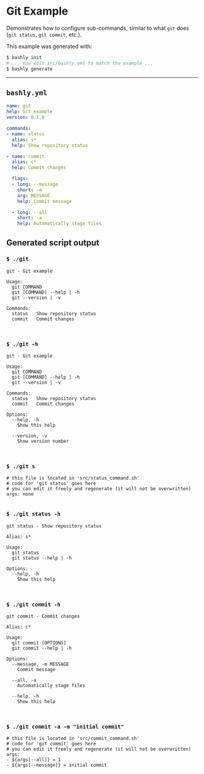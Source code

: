 # Git Example

Demonstrates how to configure sub-commands, similar to what `git` does
(`git status`, `git commit`, etc.).

This example was generated with:

```bash
$ bashly init
# ... now edit src/bashly.yml to match the example ...
$ bashly generate
```

-----

## `bashly.yml`

```yaml
name: git
help: Git example
version: 0.1.0

commands:
- name: status
  alias: s*
  help: Show repository status

- name: commit
  alias: c*
  help: Commit changes

  flags:
  - long: --message
    short: -m
    arg: MESSAGE
    help: Commit message

  - long: --all
    short: -a
    help: Automatically stage files
```



## Generated script output

### `$ ./git`

```shell
git - Git example

Usage:
  git COMMAND
  git [COMMAND] --help | -h
  git --version | -v

Commands:
  status   Show repository status
  commit   Commit changes



```

### `$ ./git -h`

```shell
git - Git example

Usage:
  git COMMAND
  git [COMMAND] --help | -h
  git --version | -v

Commands:
  status   Show repository status
  commit   Commit changes

Options:
  --help, -h
    Show this help

  --version, -v
    Show version number



```

### `$ ./git s`

```shell
# this file is located in 'src/status_command.sh'
# code for 'git status' goes here
# you can edit it freely and regenerate (it will not be overwritten)
args: none


```

### `$ ./git status -h`

```shell
git status - Show repository status

Alias: s*

Usage:
  git status
  git status --help | -h

Options:
  --help, -h
    Show this help



```

### `$ ./git commit -h`

```shell
git commit - Commit changes

Alias: c*

Usage:
  git commit [OPTIONS]
  git commit --help | -h

Options:
  --message, -m MESSAGE
    Commit message

  --all, -a
    Automatically stage files

  --help, -h
    Show this help



```

### `$ ./git commit -a -m "initial commit"`

```shell
# this file is located in 'src/commit_command.sh'
# code for 'git commit' goes here
# you can edit it freely and regenerate (it will not be overwritten)
args:
- ${args[--all]} = 1
- ${args[--message]} = initial commit


```



